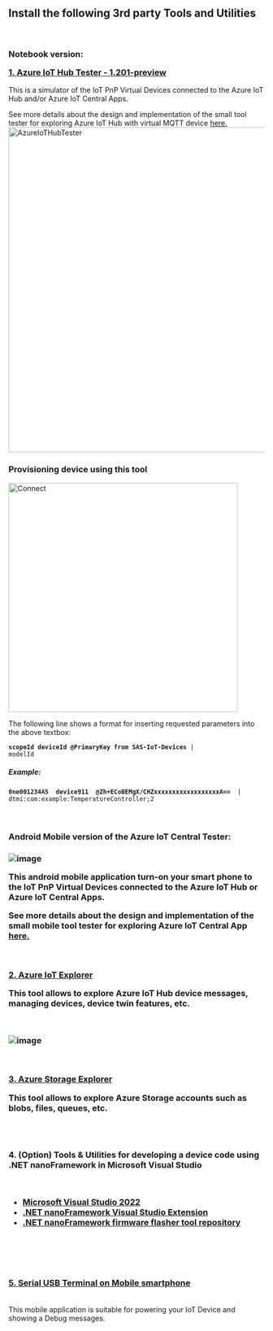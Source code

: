 <h2>Install the following 3rd party Tools and Utilities</h2>
<br />
<h3>Notebook version:

<a href="https://github.com/romankiss/R-IoT/blob/main/Projects/2022/IoT-TTN-To-Azure/VirtualDevices/AzureIoTHubTester_1201_preview.zip">1. Azure IoT Hub Tester - 1.201-preview</a>
</h3>
<p>This is a simulator of the IoT PnP Virtual Devices connected to the Azure IoT Hub and/or Azure IoT Central Apps.</p>
See more details about the design and implementation of the small tool tester for exploring Azure IoT Hub with virtual MQTT device 
<a href="https://www.codeproject.com/articles/1173356/Azure-IoT-Hub-Tester">here.</a>

<img width="640" alt="AzureIoTHubTester" src="https://user-images.githubusercontent.com/30365471/219094987-7d7775fb-6534-4348-9b25-2302d8ff0495.PNG">

<h3>Provisioning device using this tool</h3>

<img width="451" alt="Connect" src="https://user-images.githubusercontent.com/30365471/219115730-02781382-eba7-4e46-acf8-08c500273a09.PNG">

The following line shows a format for inserting requested parameters into the above textbox:

<code><b>scopeId  deviceId  @PrimaryKey from SAS-IoT-Devices</b>  | modelId </code>

<h5>Example:</h5>
<code><b>0ne001234A5  device911  @Zh+ECoBEMgX/CHZxxxxxxxxxxxxxxxxxxA==</b>  | dtmi:com:example:TemperatureController;2 </code>

<br />
<br />
<br />
<h3>Android Mobile version of the Azure IoT Central Tester:<h3>

![image](https://user-images.githubusercontent.com/30365471/221207077-fc8ac310-a127-4859-94f4-1a02c037c64b.png)
 
<p>This android mobile application turn-on your smart phone to the IoT PnP Virtual Devices connected to the Azure IoT Hub or Azure IoT Central Apps.</p>

See more details about the design and implementation of the small mobile tool tester for exploring Azure IoT Central App         
<a href="https://www.codeproject.com/Articles/5322753/Azure-IoT-Central-Tester">here.</a>
  
<br />
<br />
<a href="https://github.com/Azure/azure-iot-explorer/releases">2. Azure IoT Explorer</a>
<p></p>
<p>This tool allows to explore Azure IoT Hub device messages, managing devices, device twin features, etc.</p>
<br />

  ![image](https://github.com/romankiss/R-IoT/assets/30365471/7b5ac748-25f1-48dd-a19a-c4bc684e9d4a)

  
<br />
<br />
  <a href="https://azure.microsoft.com/en-us/products/storage/storage-explorer/">3. Azure Storage Explorer</a>
  
  <br />
  
  <p></p>
<p>This tool allows to explore Azure Storage accounts such as blobs, files, queues, etc.</p>
<br />
  <br />
 
 <p>4. (Option) Tools & Utilities for developing a device code using .NET nanoFramework in Microsoft Visual Studio</p>
  <br />
 
 <ul>
    <li><a href="https://visualstudio.microsoft.com/free-developer-offers/">Microsoft Visual Studio 2022</a></li>
    <li><a href="https://marketplace.visualstudio.com/items?itemName=nanoframework.nanoframework-vs2022-extension">.NET nanoFramework Visual Studio Extension</a></li>
  <li><a href="https://www.nuget.org/packages/nanoff">.NET nanoFramework firmware flasher tool repository</a></li>
  <br />
 </ul>
<br />
<br />
 <h3><a href="https://play.google.com/store/apps/details?id=de.kai_morich.serial_usb_terminal&hl=en_US">5. Serial USB Terminal on Mobile smartphone</a></h3>
 <br />
 This mobile application is suitable for powering your IoT Device and showing a Debug messages.
 
 
 
 
 
 
 
 
  

